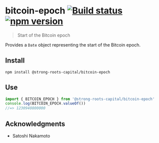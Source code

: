 # bitcoin-epoch [![Build status](https://travis-ci.org/strong-roots-capital/bitcoin-epoch.svg?branch=master)](https://travis-ci.org/strong-roots-capital/bitcoin-epoch) [![npm version](https://img.shields.io/npm/v/@strong-roots-capital/bitcoin-epoch.svg)](https://npmjs.org/package/@strong-roots-capital/bitcoin-epoch)

> Start of the Bitcoin epoch

Provides a `Date` object representing the start of the Bitcoin epoch.

## Install

``` shell
npm install @strong-roots-capital/bitcoin-epoch
```

## Use

``` typescript
import { BITCOIN_EPOCH } from '@strong-roots-capital/bitcoin-epoch'
console.log(BITCOIN_EPOCH.valueOf())
//=> 1230940800000
```

## Acknowledgments

- Satoshi Nakamoto
